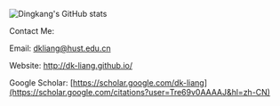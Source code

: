 <!-- ### Hi there 👋
I am Dingkang Liang, a PHD student in [VLR Group](https://www.vlrlab.net/), HUST.  -->
![Dingkang's GitHub stats](https://github-readme-stats.vercel.app/api?username=dk-liang&show_icons=true)


Contact Me:   

Email: dkliang@hust.edu.cn 

Website: http://dk-liang.github.io/ 

Google Scholar: [https://scholar.google.com/dk-liang](https://scholar.google.com/citations?user=Tre69v0AAAAJ&hl=zh-CN)

 
